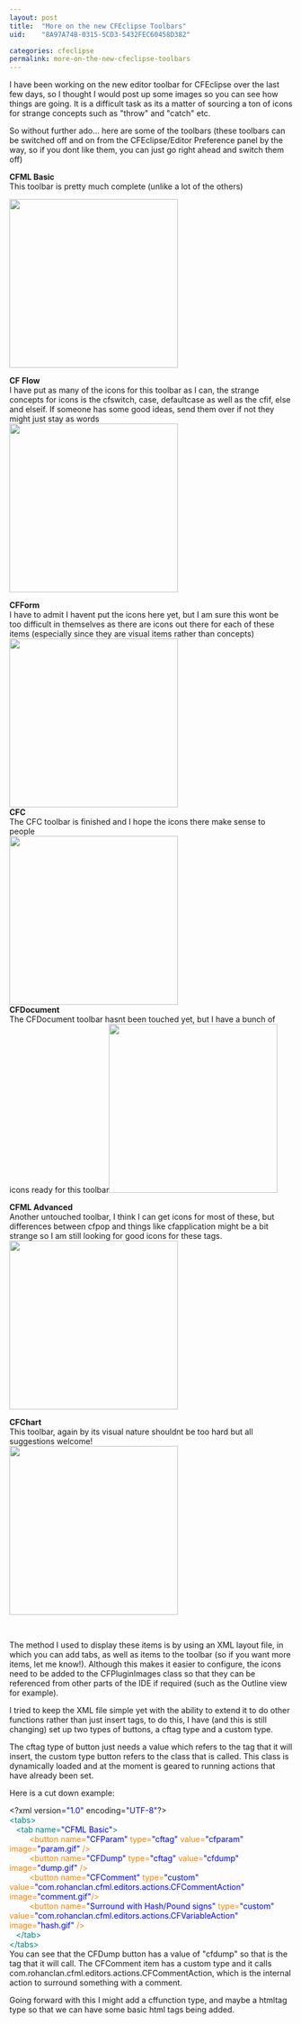 ```yaml
---
layout: post
title:  "More on the new CFEclipse Toolbars"
uid:	"8A97A74B-0315-5CD3-5432FEC60458D382"

categories: cfeclipse
permalink: more-on-the-new-cfeclipse-toolbars
---
```

<p>I have been working on the new editor toolbar for CFEclipse over the last few 
  days, so I thought I would post up some images so you can see how things are 
  going. It is a difficult task as its a matter of sourcing a ton of icons for 
  strange concepts such as &quot;throw&quot; and &quot;catch&quot; etc.</p>
<p>So without further ado... here are some of the toolbars (these toolbars can 
  be switched off and on from the CFEclipse/Editor Preference panel by the way, 
  so if you dont like them, you can just go right ahead and switch them off)</p>
<p><strong>CFML Basic</strong><br>
  This toolbar is pretty much complete (unlike a lot of the others) </p>
<p><a href="/images/cfmlbasic.png" target="_blank"><img src="/images/cfmlbasic.png" width="300" border="0"></a></p>
<p><strong>CF Flow<br>
  </strong>I have put as many of the icons for this toolbar as I can, the strange 
  concepts for icons is the cfswitch, case, defaultcase as well as the cfif, else 
  and elseif. If someone has some good ideas, send them over if not they might 
  just stay as words<strong><br>
  <a href="/images/cfflow.png" target="_blank"><img src="/images/cfflow.png" width="300" border="0"></a> 
  </strong></p>
<p><strong>CFForm</strong><br>
  I have to admit I havent put the icons here yet, but I am sure this wont be 
  too difficult in themselves as there are icons out there for each of these items 
  (especially since they are visual items rather than concepts)<br>
  <a href="/images/cfform.png" target="_blank"><img src="/images/cfform.png" width="300" border="0"></a><br>
  <strong>CFC<br>
  </strong>The CFC toolbar is finished and I hope the icons there make sense to 
  people<br>
  <a href="/images/cfc.png" target="_blank"><img src="/images/cfc.png" width="300" border="0"></a> 
  <br>
  <strong>CFDocument<br>
  </strong>The CFDocument toolbar hasnt been touched yet, but I have a bunch of 
  icons ready for this toolbar<a href="/images/cfdocument.png" target="_parent"><img src="/images/cfdocument.png" width="300" border="0"></a></p>
<p><strong>CFML Advanced<br>
  </strong>Another untouched toolbar, I think I can get icons for most of these, 
  but differences between cfpop and things like cfapplication might be a bit strange 
  so I am still looking for good icons for these tags.<a href="/images/cfmladvanced.png" target="_blank"><img src="/images/cfmladvanced.png" width="300" border="0"></a></p>
<p><strong>CFChart</strong><br>
  This toolbar, again by its visual nature shouldnt be too hard but all suggestions 
  welcome!<br>
  <a href="/images/cfchart.png" target="_blank"><img src="/images/cfchart.png" width="300" border="0"></a> 
</p>
<p>&nbsp;</p>
<p>The method I used to display these items is by using an XML layout file, in 
  which you can add tabs, as well as items to the toolbar (so if you want more 
  items, let me know!). Although this makes it easier to configure, the icons 
  need to be added to the CFPluginImages class so that they can be referenced 
  from other parts of the IDE if required (such as the Outline view for example).</p>
<p>I tried to keep the XML file simple yet with the ability to extend it to do 
  other functions rather than just insert tags, to do this, I have (and this is 
  still changing) set up two types of buttons, a cftag type and a custom type.</p>
<p>The cftag type of button just needs a value which refers to the tag that it 
  will insert, the custom type button refers to the class that is called. This 
  class is dynamically loaded and at the moment is geared to running actions that 
  have already been set. </p>
<p>Here is a cut down example:</p>
<div class="code">&lt;?xml version=<FONT COLOR=BLUE>"1.0"</FONT> encoding=<FONT COLOR=BLUE>"UTF-8"</FONT>?&gt;<br>
<FONT COLOR=TEAL>&lt;tabs&gt;</FONT><br>
&nbsp;&nbsp;&nbsp;<FONT COLOR=TEAL>&lt;tab name=<FONT COLOR=BLUE>"CFML Basic"</FONT>&gt;</FONT><br>
&nbsp;&nbsp;&nbsp;&nbsp;&nbsp;&nbsp;&nbsp;&nbsp;&nbsp;<FONT COLOR=NAVY><FONT COLOR=FF8000>&lt;button name=<FONT COLOR=BLUE>"CFParam"</FONT> type=<FONT COLOR=BLUE>"cftag"</FONT> value=<FONT COLOR=BLUE>"cfparam"</FONT>  image=<FONT COLOR=BLUE>"param.gif"</FONT> /&gt;</FONT></FONT><br>
&nbsp;&nbsp;&nbsp;&nbsp;&nbsp;&nbsp;&nbsp;&nbsp;&nbsp;<FONT COLOR=NAVY><FONT COLOR=FF8000>&lt;button name=<FONT COLOR=BLUE>"CFDump"</FONT> type=<FONT COLOR=BLUE>"cftag"</FONT> value=<FONT COLOR=BLUE>"cfdump"</FONT> image=<FONT COLOR=BLUE>"dump.gif"</FONT> /&gt;</FONT></FONT><br>
&nbsp;&nbsp;&nbsp;&nbsp;&nbsp;&nbsp;&nbsp;&nbsp;&nbsp;<FONT COLOR=NAVY><FONT COLOR=FF8000>&lt;button name=<FONT COLOR=BLUE>"CFComment"</FONT> type=<FONT COLOR=BLUE>"custom"</FONT> value=<FONT COLOR=BLUE>"com.rohanclan.cfml.editors.actions.CFCommentAction"</FONT> image=<FONT COLOR=BLUE>"comment.gif"</FONT>/&gt;</FONT></FONT><br>
&nbsp;&nbsp;&nbsp;&nbsp;&nbsp;&nbsp;&nbsp;&nbsp;&nbsp;<FONT COLOR=NAVY><FONT COLOR=FF8000>&lt;button name=<FONT COLOR=BLUE>"Surround with Hash/Pound signs"</FONT> type=<FONT COLOR=BLUE>"custom"</FONT> value=<FONT COLOR=BLUE>"com.rohanclan.cfml.editors.actions.CFVariableAction"</FONT> image=<FONT COLOR=BLUE>"hash.gif"</FONT> /&gt;</FONT></FONT><br>
&nbsp;&nbsp;&nbsp;<FONT COLOR=TEAL>&lt;/tab&gt;</FONT><br>
<FONT COLOR=TEAL>&lt;/tabs&gt;</FONT></div>
You can see that the CFDump button has a value of "cfdump" so that is the tag that it will call. The CFComment item has a custom type and it 
calls com.rohanclan.cfml.editors.actions.CFCommentAction, which is the internal action to surround something with a comment.

Going forward with this I might add a cffunction type, and maybe a htmltag type so that we can have some basic html tags being added.